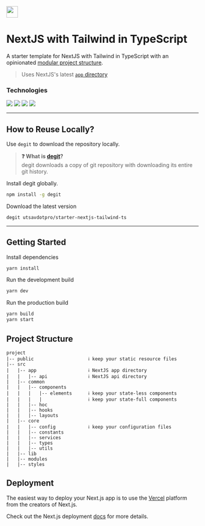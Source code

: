 [<img src="https://ik.imagekit.io/iutsav/fork_l0RKONb5l.svg" height="30" />](https://githubbox.com/utsavdotpro/starter-nextjs-tailwind-ts)

# NextJS with Tailwind in TypeScript
A starter template for NextJS with Tailwind in TypeScript with an opinionated [modular project structure](#project-structure).

> Uses NextJS's latest [`app` directory](https://nextjs.org/docs/app/building-your-application/routing)

### Technologies
[![](https://img.shields.io/badge/Next.JS-v13-000000?style=for-the-badge&logo=nextdotjs)](https://nextjs.org/)
[![](https://img.shields.io/badge/Tailwind-v3-38bdf8?style=for-the-badge&logo=tailwindcss)](https://tailwindcss.com)
[![](https://img.shields.io/badge/React-v18-149eca?style=for-the-badge&logo=react)](https://react.dev/)
[![](https://img.shields.io/badge/TypeScript-v5-3178c6?style=for-the-badge&logo=typescript)](https://typescriptlang.org)

---

## How to Reuse Locally?

Use `degit` to download the repository locally.

> **❓ What is [degit](https://github.com/Rich-Harris/degit)?**  
> degit downloads a copy of git repository with downloading its entire git history.

Install degit globally.

````bash
npm install -g degit
````

Download the latest version
````bash
degit utsavdotpro/starter-nextjs-tailwind-ts
````

---

## Getting Started

Install dependencies
````bash
yarn install
````

Run the development build
````bash
yarn dev
````

Run the production build
````bash
yarn build
yarn start
````

## Project Structure
```
project
|-- public                    ℹ️ keep your static resource files
|-- src
|   |-- app                   ℹ️ NextJS app directory
|   |   |-- api               ℹ️ NextJS api directory
|   |-- common
|   |   |-- components
|   |   |   |-- elements      ℹ️ keep your state-less components
|   |   |   |                 ℹ️ keep your state-full components
|   |   |-- hoc
|   |   |-- hooks
|   |   |-- layouts
|   |-- core
|   |   |-- config            ℹ️ keep your configuration files
|   |   |-- constants
|   |   |-- services
|   |   |-- types
|   |   |-- utils
|   |-- lib
|   |-- modules
|   |-- styles
```

## Deployment

The easiest way to deploy your Next.js app is to use the [Vercel](https://vercel.com/) platform from the creators of Next.js.

Check out the Next.js deployment [docs](https://nextjs.org/docs/deployment) for more details.
